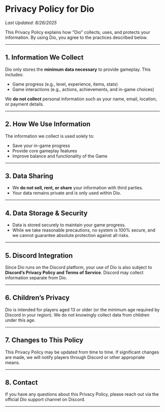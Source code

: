 # Privacy Policy for Dio

*Last Updated: 8/26/2025*

This Privacy Policy explains how "Dio" collects, uses, and protects your information. By using Dio, you agree to the practices described below.

---

## 1. Information We Collect

Dio only stores the **minimum data necessary** to provide gameplay. This includes:

* Game progress (e.g., level, experience, items, stats)
* Game interactions (e.g., actions, achievements, and in-game choices)

We **do not collect** personal information such as your name, email, location, or payment details.

---

## 2. How We Use Information

The information we collect is used solely to:

* Save your in-game progress
* Provide core gameplay features
* Improve balance and functionality of the Game

---

## 3. Data Sharing

* We **do not sell, rent, or share** your information with third parties.
* Your data remains private and is only used within Dio.

---

## 4. Data Storage & Security

* Data is stored securely to maintain your game progress.
* While we take reasonable precautions, no system is 100% secure, and we cannot guarantee absolute protection against all risks.

---

## 5. Discord Integration

Since Dio runs on the Discord platform, your use of Dio is also subject to **Discord’s Privacy Policy and Terms of Service**. Discord may collect information separate from Dio.

---

## 6. Children’s Privacy

Dio is intended for players aged 13 or older (or the minimum age required by Discord in your region). We do not knowingly collect data from children under this age.

---

## 7. Changes to This Policy

This Privacy Policy may be updated from time to time. If significant changes are made, we will notify players through Discord or other appropriate means.

---

## 8. Contact

If you have any questions about this Privacy Policy, please reach out via the official Dio support channel on Discord.

---
